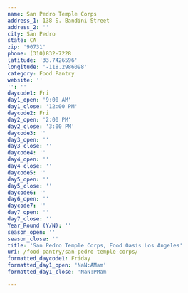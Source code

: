 ```yaml
---
name: San Pedro Temple Corps
address_1: 138 S. Bandini Street
address_2: ''
city: San Pedro
state: CA
zip: '90731'
phone: (310)832-7228
latitude: '33.7426596'
longitude: '-118.2986098'
category: Food Pantry
website: ''
'': ''
daycode1: Fri
day1_open: '9:00 AM'
day1_close: '12:00 PM'
daycode2: Fri
day2_open: '2:00 PM'
day2_close: '3:00 PM'
daycode3: ''
day3_open: ''
day3_close: ''
daycode4: ''
day4_open: ''
day4_close: ''
daycode5: ''
day5_open: ''
day5_close: ''
daycode6: ''
day6_open: ''
daycode7: ''
day7_open: ''
day7_close: ''
Year_Round (Y/N): ''
season_open: ''
season_close: ''
title: 'San Pedro Temple Corps, Food Oasis Los Angeles'
uri: /food-pantry/san-pedro-temple-corps/
formatted_daycode1: Friday
formatted_day1_open: 'NaN:AMam'
formatted_day1_close: 'NaN:PMam'

---
```

